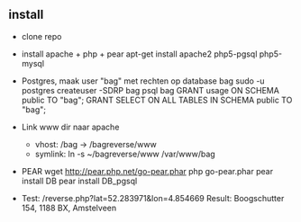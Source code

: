 ## install

* clone repo

* install apache + php + pear
  apt-get install apache2 php5-pgsql php5-mysql

* Postgres, maak user "bag" met rechten op database bag
  sudo -u postgres createuser -SDRP bag
  psql bag
  GRANT usage ON SCHEMA public TO "bag";
  GRANT SELECT ON ALL TABLES IN SCHEMA public TO "bag";

* Link www dir naar apache
  * vhost: /bag  -> /bagreverse/www
  * symlink: ln -s ~/bagreverse/www /var/www/bag

* PEAR
  wget http://pear.php.net/go-pear.phar
  php go-pear.phar
  pear install DB
  pear install DB_pgsql

* Test:
    /reverse.php?lat=52.283971&lon=4.854669
    Result: Boogschutter 154, 1188 BX, Amstelveen
